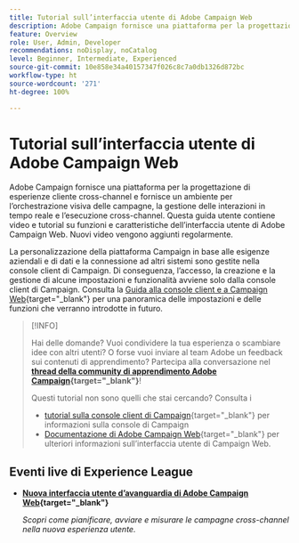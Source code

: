 ```yaml
---
title: Tutorial sull’interfaccia utente di Adobe Campaign Web
description: Adobe Campaign fornisce una piattaforma per la progettazione di esperienze cliente cross-channel e fornisce un ambiente per l’orchestrazione visiva delle campagne, la gestione delle interazioni in tempo reale e l’esecuzione cross-channel. Questa guida utente contiene video e tutorial sulle funzioni e caratteristiche dell’interfaccia utente di Adobe Campaign Web.
feature: Overview
role: User, Admin, Developer
recommendations: noDisplay, noCatalog
level: Beginner, Intermediate, Experienced
source-git-commit: 10e858e34a40157347f026c8c7a0db1326d872bc
workflow-type: ht
source-wordcount: '271'
ht-degree: 100%

---
```


# Tutorial sull’interfaccia utente di Adobe Campaign Web

Adobe Campaign fornisce una piattaforma per la progettazione di esperienze cliente cross-channel e fornisce un ambiente per l’orchestrazione visiva delle campagne, la gestione delle interazioni in tempo reale e l’esecuzione cross-channel. Questa guida utente contiene video e tutorial su funzioni e caratteristiche dell’interfaccia utente di Adobe Campaign Web. Nuovi video vengono aggiunti regolarmente.

La personalizzazione della piattaforma Campaign in base alle esigenze aziendali e di dati e la connessione ad altri sistemi sono gestite nella console client di Campaign. Di conseguenza, l’accesso, la creazione e la gestione di alcune impostazioni e funzionalità avviene solo dalla console client di Campaign. Consulta la [Guida alla console client e a Campaign Web](https://experienceleague.adobe.com/docs/campaign-web/v8/start/capability-matrix.html?lang=it){target="_blank"} per una panoramica delle impostazioni e delle funzioni che verranno introdotte in futuro.

>[!INFO]
> 
> Hai delle domande? Vuoi condividere la tua esperienza o scambiare idee con altri utenti? O forse vuoi inviare al team Adobe un feedback sui contenuti di apprendimento? Partecipa alla conversazione nel **[thread della community di apprendimento Adobe Campaign](https://experienceleaguecommunities.adobe.com:443/t5/adobe-campaign-classic/join-the-discussion-on-adobe-campaign-learning/td-p/419096){target="_blank"}**!
>
>
> Questi tutorial non sono quelli che stai cercando?
> Consulta i
> * [tutorial sulla console client di Campaign](https://experienceleague.adobe.com/docs/campaign-learn/tutorials/overview.html?lang=it){target="_blank"} per informazioni sulla console di Campaign
> * [Documentazione di Adobe Campaign Web](https://experienceleague.adobe.com/docs/campaign-web/v8/campaign-web-home.html?lang=it){target="_blank"} per ulteriori informazioni sull’interfaccia utente di Campaign Web.

<div id="recs-overview-body-1"></div>
<div id="recs-overview-body-2"></div>
<div id="recs-overview-body-3"></div>
<div id="recs-overview-body-4"></div>
<div id="recs-overview-body-5"></div>
<div id="recs-overview-body-6"></div>

<div id="staff-picks-section">
</div>

## Eventi live di Experience League

* **[Nuova interfaccia utente d’avanguardia di Adobe Campaign Web](https://experienceleague.adobe.com/docs/events/experience-league-live-recordings/episodes/exl-live-episode-02-29-24.html?lang=it){target="_blank"}**

  *Scopri come pianificare, avviare e misurare le campagne cross-channel nella nuova esperienza utente.*

